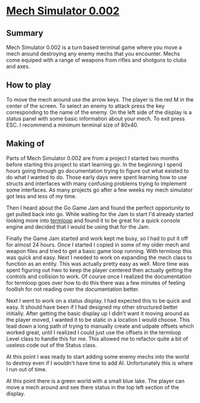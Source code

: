 # [Mech Simulator 0.002](https://github.com/Ariemeth/go_game_jam)

## Summary
Mech Simulator 0.002 is a turn based terminal game where you move a mech around destroying any enemy mechs that you encounter.  Mechs come equiped with a range of weapons from rifles and shotguns to clubs and axes.  

## How to play
To move the mech around use the arrow keys. The player is the red M in the center of the screen.  To select an enemy to attack press the key corresponding to the name of the enemy.  On the left side of the display is a status panel with some basic information about your mech.  To exit press ESC.  I recommend a minimum terminal size of 80x40.  

## Making of
Parts of Mech Simulator 0.002 are from a project I started two months before starting this project to start learning go.  In the beginning I spend hours going through go documentation trying to figure out what existed to do what I wanted to do.  Those early days were spent learning how to use structs and interfaces with many confusing problems trying to implement some interfaces.  As many projects go after a few weeks my mech simulator got less and less of my time.

Then I heard about the Go Game Jam and found the perfect opportunity to get pulled back into go.  While waiting for the Jam to start I'd already started looking more into [termloop](https://github.com/JoelOtter/termloop) and found it to be great for a quick console engine and decided that I would be using that for the Jam.

Finally the Game Jam started and work kept me busy, so I had to put it off for almost 24 hours.  Once I started I copied in some of my older mech and weapon files and tried to get a basic game loop running.  With termloop this was quick and easy.  Next I needed to work on expanding the mech class to function as an entity.  This was actually pretty easy as well.  More time was spent figuring out hwo to keep the player centered then actually getting the controls and collision to work.  Of course once I realized the documentation for termloop goes over how to do this there was a few minutes of feeling foollish for not reading over the documentation better.

Next I went to work on a status display.  I had expected this to be quick and easy.  It should have been if I had designed my other structured better initially.  After getting the basic display up I didn't want it moving around as the player moved, I wanted it to be static in a location I would choose.  This lead down a long path of trying to manually create and udpate offsets which worked great, until I realized I could just use the offsets in the termloop Level class to handle this for me.  This allowed me to refactor quite a bit of useless code out of the Status class.

At this point I was ready to start adding some enemy mechs into the world to destroy even if I wouldn't have time to add AI.  Unfortunately this is where I run out of time.

At this point there is a green world with a small blue lake.  The player can move a mech around and see there status in the top left section of the display.

